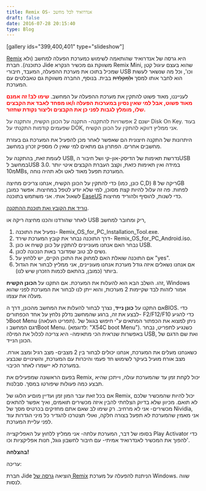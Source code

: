 ```yaml
---
title: Remix OS- אנדרואיד לכל מחשב
draft: false
date: 2016-07-28 20:15:40
type: Blog
---
```

\[gallery ids="399,400,401" type="slideshow"\]

[Remix](http://www.jide.com/remixos) היא גרסה של אנדרואיד שהותאמה לשימוש
כמערכת הפעלה למחשב (ולא כתוכנה). חברת Jide משווקת גם מכשיר הנקרא Remix
Mini, שהוא בעצם עיגול קטן שמכיל בתוכו את מערכת ההפעלה, המעבד, חיבורי USB
וכו', וכל מה שנשאר לעשות הוא לחבר אותו למסך ~~ולמקלדת~~ בבית. בנוסף,
החברה משווקת גם טאבלטים עם המערכת.

לענייננו, מאוד פשוט להתקין את מערכת ההפעלה על המחשב.
<span style="color:#ff0000;">**שימו לב\! זה אמנם מאוד פשוט, אבל למי שאין
נסיון במערכות הפעלה ו/או מפחד לאבד את הקבצים שלו, מומלץ לגבות לפני כן את
הקבצים וליצור נקודת שחזור.**</span>

<span style="color:#333333;">ישנם 2 אפשרויות להתקנה- התקנה על הכונן
הקשיח, והתקנה על Disk On Key. בעוד שפעמים קודמות התקנתי על DOK, אני
ממליץ דווקא להתקין על הכונן הקשיח.</span>

היתרונות של התקנה חיצונית הם שאפשר לאחר מכן להפעיל את המערכת גם בעזרת
מחשבים אחרים. הפתרון גם מתאים למי שאין לו מספיק זכרון במחשב.

לעומת זאת, בהתקנה על USB, נדרשת תאימות של הדיסק-און-קי ושל חיבור הUSB
במחשב לUSB 3.0. במידה ואין תאימות כזאת, וקצב העברת הקבצים איטי יותר
מ10MBs, המערכת תפעל מאוד לאט ולא תהיה נוחה.

כדי להתקין על הכונן הקשיח, אנחנו צריכים מחיצה (כונן, כמו C,D) ריקה של
8GB לפחות. פה זה עלול להיות קצת מסוכן, למי שלא יודע לטפל במחיצות. אפשר
כמובן לשאול אותי. אני משתמש בתוכנה
[EaseUS](http://www.partition-tool.com/download.htm) כדי לשנות, להוסיף
ולהוריד מחיצות.

[נוריד את הקובץ ואת תוכנת
ההתקנה](http://www.jide.com/remixos-for-pc#downloadNow).

לאחר שהורדנו והכנו מחיצה ריקה או USB ריק ומחובר למחשב,

1.  נפעיל את התוכנה- Remix\_OS\_for\_PC\_Installation\_Tool.exe.
2.  דרך התוכנה נבחר את קובץ המערכת
    שירד- Remix\_OS\_for\_PC\_Android.iso.
3.  נבחר האם אנחנו מעוניינים להתקין על כונן קשיח או כונן USB.
4.  נשים לב טוב שמדובר באות הנכונה לכונן.
5.  אם התוכנה שואלת האם למחוק את התוכן הקיים, יש ללחוץ על "yes".
6.  אם אנחנו נשאלים איזה גודל מערכת אנחנו מעוניינים, אני ממליץ לבחור את
    הגדול ביותר (כמובן, בהתאם לכמות הזכרון שיש לנו).

זהו. השלב הבא הוא להעלות את המערכת. אם התקנו על **הכונן הקשיח**, Windows
אמור לזהות לבד שקיימות 2 מערכות, והוא ייתן לנו לבחור את המערכת לפני שהוא
מעלה את עצמו.

אם התקנו על **כונן נייד**, נצרך לבחור להעלות את המחשב מהכונן, דרך הBIOS.
כדי לבצע את זה, ברגע שהמחשב נדלק נלחץ על אחד הכפתורים- F2/F12/F10 כדי
להגיע לBoot Menu (תפריט העלאה). ניתן למצוא את הכפתור המתאים ע"י חיפוש
בגוגל של דגם המחשב וBoot Menu. (לדוגמא: "X54C boot Menu"). כשנגיע
לתפריט, נבחר באפשרות שנראית הכי מתאימה- היא צריכה לכלול את המילה
USB, ואת שם הדגם של הכונן הנייד.

כשאנחנו מעלים את המערכת, אנחנו יכולים לבחור בין 2 מצבים- מצב רגיל ומצב
אורח. מצב אורח מועיל בעיקר לשימוש חד פעמי והיכרות עם המערכת, והשינויים
שנבצע במערכת לא יישמרו לאחר הכיבוי.

בפעם הראשונה שמפעילים את Remix, יכול לקחת זמן עד שהמערכת עולה, וייתכן
שהיא תבצע כמה פעולות שיפורטו במסך. סבלנות.

אם בכל זאת עבר המון זמן ועדיין מוםיע הלוגו של Remix, יכול להיות שהמכשיר
שלכם לא תואם. מכיוון שלא בדיוק הצלחתי להבין איזה מכשירים תואמים, ואיך
אפשר להתאים מכשירים- אני לא מרחיב. רק שימו לב שאם אתם מחזיקים בכרטיס
מסך של Nividia, אני מאמין שהמערכת לא תפעל בצורה חלקה, ואולי תצטרכו
להגדיר כל מיני הגדרות עוד לפני עליית המערכת.

בסופו של דבר, המערכת עלתה- אני ממליץ ללחוץ על האפליקצייה Play Activator
כדי להפוך את המכשיר לאנדרואיד אמיתי- עם חיבור לחשבון גוגל, חנות
אפליקציות וכו'.

**בהצלחה\!**

עריכה:

חברת Jide הוציאה [גרסה של Remix](http://www.jide.com/remixos-player)
הניתנת להפעלה על מערכת Windows. שווה לנסות.
